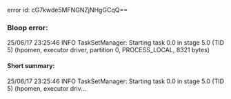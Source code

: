error id: cG7kwde5MFNGNZjNHgGCqQ==
### Bloop error:

25/06/17 23:25:46 INFO TaskSetManager: Starting task 0.0 in stage 5.0 (TID 5) (hpomen, executor driver, partition 0, PROCESS_LOCAL, 8321 bytes)
#### Short summary: 

25/06/17 23:25:46 INFO TaskSetManager: Starting task 0.0 in stage 5.0 (TID 5) (hpomen, executor driv...